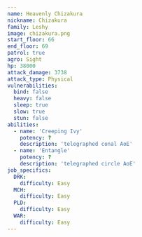 ```yaml
---
name: Heavenly Chizakura
nickname: Chizakura
family: Leshy
image: chizakura.png
start_floor: 66
end_floor: 69
patrol: true
agro: Sight
hp: 38000
attack_damage: 3738
attack_type: Physical
vulnerabilities:
  bind: false
  heavy: false
  sleep: true
  slow: true
  stun: false
abilities:
  - name: 'Creeping Ivy'
    potency: ?
    description: 'telegraphed conal AoE'
  - name: 'Entangle'
    potency: ?
    description: 'telegraphed circle AoE'
job_specifics:
  DRK:
    difficulty: Easy
  MCH:
    difficulty: Easy
  PLD:
    difficulty: Easy
  WAR:
    difficulty: Easy
---
```

